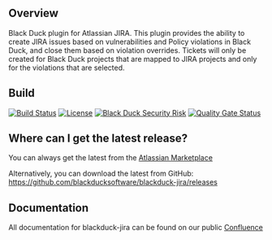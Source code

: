 ## Overview ##
Black Duck plugin for Atlassian JIRA.  This plugin provides the ability to create JIRA issues based on vulnerabilities and Policy violations in Black Duck, and close them based on violation overrides.  Tickets will only be created for Black Duck projects that are mapped to JIRA projects and only for the violations that are selected.

## Build ##

[![Build Status](https://travis-ci.org/blackducksoftware/blackduck-jira.svg?branch=master)](https://travis-ci.org/blackducksoftware/blackduck-jira)
[![License](https://img.shields.io/badge/License-Apache%202.0-blue.svg)](https://opensource.org/licenses/Apache-2.0) 
[![Black Duck Security Risk](https://copilot.blackducksoftware.com/github/repos/blackducksoftware/blackduck-jira/branches/master/badge-risk.svg)](https://copilot.blackducksoftware.com/github/repos/blackducksoftware/blackduck-jira/branches/master)
[![Quality Gate Status](https://sonarcloud.io/api/project_badges/measure?project=com.blackducksoftware.integration%3Ahub-jira&metric=alert_status)](https://sonarcloud.io/dashboard?id=com.blackducksoftware.integration%3Ahub-jira)
## Where can I get the latest release? ##
You can always get the latest from the [Atlassian Marketplace](https://marketplace.atlassian.com/plugins/com.blackducksoftware.integration.blackduck-jira/server/overview) 

Alternatively, you can download the latest from GitHub: https://github.com/blackducksoftware/blackduck-jira/releases


## Documentation ##
All documentation for blackduck-jira can be found on our public [Confluence](https://synopsys.atlassian.net/wiki/spaces/INTDOCS/pages/622624/Black+Duck+JIRA+Plugin)

